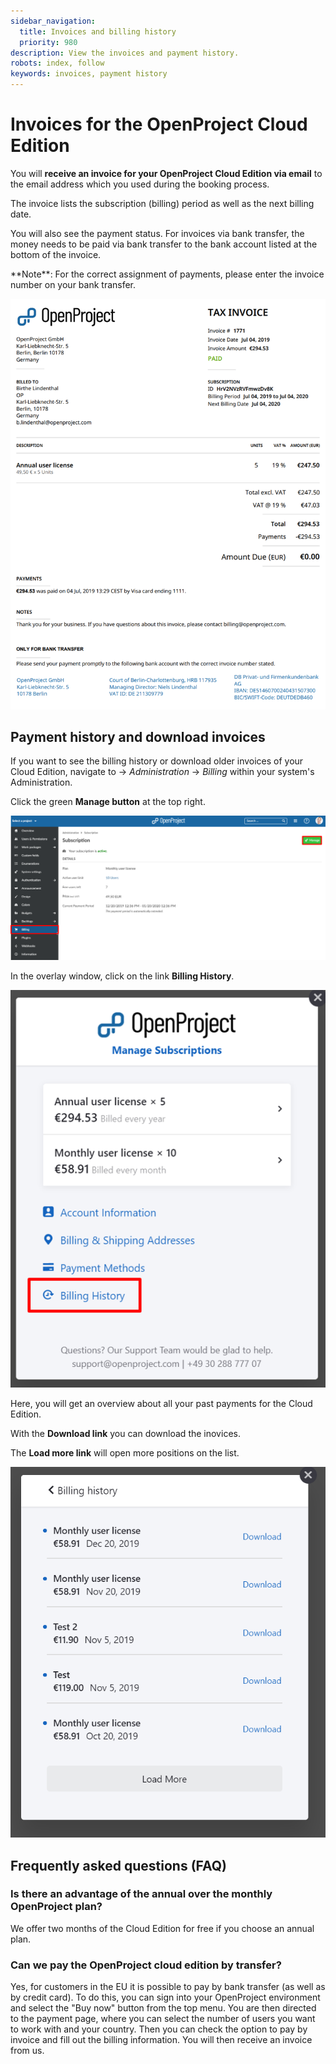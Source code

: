 ```yaml
---
sidebar_navigation:
  title: Invoices and billing history
  priority: 980
description: View the invoices and payment history.
robots: index, follow
keywords: invoices, payment history
---
```


# Invoices for the OpenProject Cloud Edition

You will **receive an invoice for your OpenProject Cloud Edition via email** to the email address which you used during the booking process.

The invoice lists the subscription (billing) period as well as the next billing date.

You will also see the payment status. 
For invoices via bank transfer, the money needs to be paid via bank transfer to the bank account listed at the bottom of the invoice. 

<div class="alert alert-info" role="alert">
**Note**: For the correct assignment of payments, please enter the  invoice number on your bank transfer.
</div>

![invoice](image-20200110105613725.png)

## Payment history and download invoices

If you want to see the billing history or download older invoices of your Cloud Edition, navigate to -> *Administration* -> *Billing* within your system's Administration.

Click the green **Manage button** at the top right.

![Cloud-manage](Cloud-manage.png)

In the overlay window, click on the link **Billing History**.

![Cloud-billing-history](Cloud-billing-history.png)

Here, you will get an overview about all your past payments for the Cloud Edition. 

With the **Download link** you can download the inovices.

The **Load more link** will open more positions on the list.

![Billing history overview](image-20200113135853806.png)

## Frequently asked questions (FAQ)

### Is there an advantage of the annual over the monthly OpenProject plan?

We offer two months of the Cloud Edition for free if you choose an annual plan.

### Can we pay the OpenProject cloud edition by transfer?

Yes, for customers in the EU it is possible to pay by bank transfer (as well as by credit card).
To do this, you can sign into your OpenProject environment and select the "Buy now" button from the top menu. You are then directed to the payment page, where you can select the number of users you want to work with and your country. Then you can check the option to pay by invoice and fill out the billing information. You will then receive an invoice from us.
